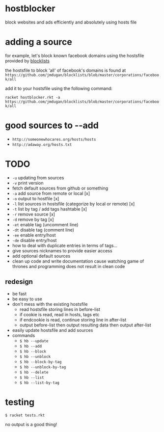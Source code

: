 # hostblocker
block websites and ads efficiently and absolutely using hosts file

# adding a source

for example, let's block known facebook domains using the hostsfile provided by [blocklists](https://github.com/jmdugan/blocklists)

the hostsfile to block 'all' of facebook's domains is found at `https://github.com/jmdugan/blocklists/blob/master/corporations/facebook/all`

add it to your hostsfile using the following command:

```racket hostblocker.rkt -a https://github.com/jmdugan/blocklists/blob/master/corporations/facebook/all```

# good sources to --add
- `http://someonewhocares.org/hosts/hosts`
- `http://adaway.org/hosts.txt`

# TODO
- `-u` updating from sources
- `-v` print version
- fetch default sources from github or something
- `-a` add source from remote or local [x]
- `-o` output to hostfile [x]
- `-l` list sources in hostsfile (categorize by local or remote) [x]
- `-t` list by tag / add tags hashtable [x]
- `-r` remove source [x]
- `-d` remove by tag [x]
- `-et` enable tag (uncomment line)
- `-dt` disable tag (comment line)
- `-ee` enable entry/host
- `-de` disable entry/host
- how to deal with duplicate entries in terms of tags...
- give sources nicknames to provide easier access
- add optional default sources
- clean up code and write documentation cause watching game of thrones and programming does not result in clean code

## redesign
- be fast
- be easy to use
- don't mess with the existing hostsfile
  - read hostsfile storing lines in before-list
  - if cookie is read, read in hosts, tags etc
  - if endcookie is read, continue storing line in after-list
  - output before-list then output resulting data then output after-list
- easily update hostsfile and add sources
- commands
  - `$ hb --update`
  - `$ hb --add`
  - `$ hb --block`
  - `$ hb --unblock`
  - `$ hb --block-by-tag`
  - `$ hb --unblock-by-tag`
  - `$ hb --delete`
  - `$ hb --list`
  - `$ hb --list-by-tag`


# testing

```$ racket tests.rkt```

no output is a good thing!
